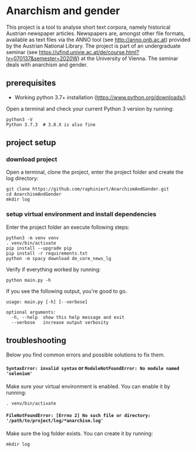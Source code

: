 # Anarchism and gender

This project is a tool to analyse short text corpora, namely historical 
Austrian newspaper articles. Newspapers are, amongst other file formats, 
available as text files via the ANNO tool (see http://anno.onb.ac.at) provided
by the Austrian National Library. The project is part of an undergraduate 
seminar (see https://ufind.univie.ac.at/de/course.html?lv=070137&semester=2020W) 
at the University of Vienna. The seminar deals with anarchism and gender. 

## prerequisites

* Working python 3.7+ installation (https://www.python.org/downloads/)

Open a terminal and check your current Python 3 version by running:
```shell script
python3 -V
Python 3.7.3  # 3.8.X is also fine
```

## project setup

### download project

Open a terminal, clone the project, enter the project folder and create the log
directory:

```shell script
git clone https://github.com/raphiniert/AnarchismAndGender.git
cd AnarchismAndGender
mkdir log
```

### setup virtual environment and install dependencies

Enter the project folder an execute following steps:

```shell script
python3 -m venv venv
. venv/bin/activate
pip install --upgrade pip
pip install -r requirements.txt
python -m spacy download de_core_news_lg
```

Verify if everything worked by running:

```shell script
python main.py -h
```

If you see the following output, you're good to go.

```shell script
usage: main.py [-h] [--verbose]

optional arguments:
  -h, --help  show this help message and exit
  --verbose   increase output verbosity
```

## troubleshooting

Below you find common errors and possible solutions to fix them.

#### `SyntaxError: invalid syntax` or `ModuleNotFoundError: No module named 'selenium'`
Make sure your virtual environment is enabled.
You can enable it by running:
```shell script
. venv/bin/activate
```

#### `FileNotFoundError: [Errno 2] No such file or directory: '/path/to/project/log/*anarchism.log'`
Make sure the log folder exists.
You can create it by running:
```shell script
mkdir log
```